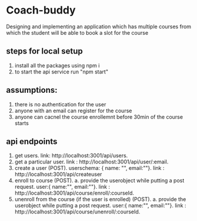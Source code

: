 # Coach-buddy

Designing and implementing an application which has multiple courses from which the student will be able to book a slot for the course

## steps for local setup

1. install all the packages using npm i
2. to start the api service run "npm start"

## assumptions:

1. there is no authentication for the user
2. anyone with an email can register for the course
3. anyone can cacnel the course enrollemnt before 30min of the course starts

## api endpoints

1. get users.
   link: http://localhost:3001/api/users.
2. get a particular user.
   link : http://localhost:3001/api/user/:email.
3. create a user (POST).
   userschema: { name: "", email:""}.
   link : http://localhost:3001/api/createuser
4. enroll to course (POST).
   a. provide the userobject while putting a post request.
   user:{ name:"", email:""}.
   link : http://localhost:3001/api/course/enroll/:courseId.
5. unenroll from the course (if the user is enrolled) (POST).
   a. provide the userobject while putting a post request.
   user:{ name:"", email:""}.
   link : http://localhost:3001/api/course/unenroll/:courseId.
